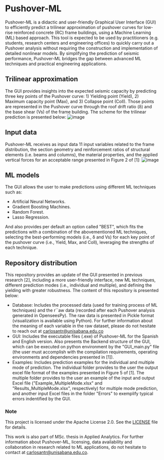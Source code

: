# Pushover-ML
Pushover-ML is a didactic and user-friendly Graphical User Interface (GUI) to efficiently predict a trilinear approximation of pushover curves for low-rise reinforced concrete (RC) frame buildings, using a Machine Learning (ML) based approach.  This tool is expected to be used by practitioners (e.g. students, research centers and engineering offices) to quickly carry out a Pushover analysis without requiring the construction and implementation of detailed nonlinear models. By simplifying the prediction of seismic performance, Pushover-ML bridges the gap between advanced ML techniques and practical engineering applications.
## Trilinear approximation
The GUI provides insights into the expected seismic capacity by predicting three key points of the Pushover curve: 1) Yielding point (Yield), 2) Maximum capacity point (Max), and 3) Collapse point (Coll). Those points are represented in the Pushover curve through the roof drift ratio (δ) and the base shear (Vs) of the frame building. The scheme for the trilinear prediction is presented below:
![image](https://github.com/user-attachments/assets/d4ba4702-f823-4623-b56e-a3934f5619c1)
## Input data
Pushover-ML receives as input data 11 input variables related to the frame distribution, the section geometry and reinforcement ratios of structural elements (i.e. beams and columns), the material properties, and the applied vertical forces for an acceptable range presented in Figure 2 of [1]:
![image](https://github.com/user-attachments/assets/0776722f-6e24-4024-b772-4eb32d5d3c16)
## ML models
The GUI allows the user to make predictions using different ML techniques such as:
* Artificial Neural Networks.
* Gradient Boosting Machines.
* Random Forest.
* Lasso Regression.

And also provides per default an option called "BEST", which fits the predictions with a combination of the abovementioned ML techniques, selecting the best-performing models (i.e., δ and Vs) for each key point of the pushover curve (i.e., Yield, Max, and Coll), leveraging the strengths of each technique. 
## Repository distribution
This repository provides an update of the GUI presented in previous research [2], including a more user-friendly interface, new ML techniques, different prediction modes (i.e., individual and multiple), and defining the yielding with greater robustness. The content of this repository is presented below:
* Database: Includes the processed data (used for training process of ML techniques) and the r``aw data (recorded after each Pushover analysis generated in OpenseesPy). The raw data is presented in Pickle format (visualization is available using Python). For further information about the meaning of each variable in the raw dataset, please do not hesitate to reach out at carlosantr@unisabana.edu.co
* GUI: Includes the executable files (.exe) of Pushover-ML for the Spanish and English version. Also presents the Backend structure of the GUI, which can be executed on python environment by the "GUI_main.py" file (the user must accomplish with the compilation requirements, operating environments and dependencies presented in [1]).
* Examples: Includes prediction examples for the individual and multiple mode of prediction. The individual folder provides to the user the output excel file format of the examples presented in Figure 5 of [1]. The multiple folder provides to the user an example of the input and output Excel file ("Example_MultipleMode.xlsx" and "Results_MultipleMode.xlsx", respectively) for multiple mode prediction, and another input Excel files in the folder "Errors" to exemplify typical errors indentified by the GUI.
### Note
This project is licensed under the Apache License 2.0. See the [LICENSE](./LICENSE) file for details.

This work is also part of MSc. thesis in Applied Analytics. For further information about Pushover-ML, licensing, data availability and collaboration in research related to ML applications, do not hesitate to contact at carlosantr@unisabana.edu.co.